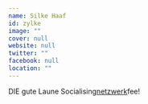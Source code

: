 ```yaml
---
name: Silke Haaf
id: zylke
image: ""
cover: null
website: null
twitter: ""
facebook: null
location: ""
---
```

DIE gute Laune Socialising[netzwerk](https://www.duden.de/rechtschreibung/netzwerken)fee!